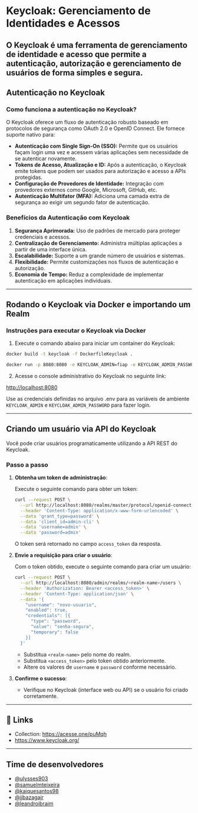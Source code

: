 # Keycloak: Gerenciamento de Identidades e Acessos

O Keycloak é uma ferramenta de gerenciamento de identidade e acesso que permite a autenticação, autorização e gerenciamento de usuários de forma simples e segura.
---

## Autenticação no Keycloak

### Como funciona a autenticação no Keycloak?

O Keycloak oferece um fluxo de autenticação robusto baseado em protocolos de segurança como OAuth 2.0 e OpenID Connect. Ele fornece suporte nativo para:

- **Autenticação com Single Sign-On (SSO):** Permite que os usuários façam login uma vez e acessem várias aplicações sem necessidade de se autenticar novamente.
- **Tokens de Acesso, Atualização e ID:** Após a autenticação, o Keycloak emite tokens que podem ser usados para autorização e acesso a APIs protegidas.
- **Configuração de Provedores de Identidade:** Integração com provedores externos como Google, Microsoft, GitHub, etc.
- **Autenticação Multifator (MFA):** Adiciona uma camada extra de segurança ao exigir um segundo fator de autenticação.

### Benefícios da Autenticação com Keycloak

1. **Segurança Aprimorada:** Uso de padrões de mercado para proteger credenciais e acessos.
2. **Centralização de Gerenciamento:** Administra múltiplas aplicações a partir de uma interface única.
3. **Escalabilidade:** Suporte a um grande número de usuários e sistemas.
4. **Flexibilidade:** Permite customizações nos fluxos de autenticação e autorização.
5. **Economia de Tempo:** Reduz a complexidade de implementar autenticação em aplicações individuais.

---

## Rodando o Keycloak via Docker e importando um Realm

### Instruções para executar o Keycloak via Docker

1. Execute o comando abaixo para iniciar um container do Keycloak:

```bash
docker build -t keycloak -f DockerfileKeycloak .
```

```bash
docker run -p 8080:8080 -e KEYCLOAK_ADMIN=fiap -e KEYCLOAK_ADMIN_PASSWORD=fiap123 keycloak
```

2. Acesse o console administrativo do Keycloak no seguinte link:

[http://localhost:8080](http://localhost:8080)

Use as credenciais definidas no arquivo .env para as variáveis de ambiente `KEYCLOAK_ADMIN` e `KEYCLOAK_ADMIN_PASSWORD` para fazer login.

---

## Criando um usuário via API do Keycloak

Você pode criar usuários programaticamente utilizando a API REST do Keycloak.

### Passo a passo

1. **Obtenha um token de administração**:

   Execute o seguinte comando para obter um token:

   ```bash
   curl --request POST \
     --url http://localhost:8080/realms/master/protocol/openid-connect/token \
     --header 'Content-Type: application/x-www-form-urlencoded' \
     --data 'grant_type=password' \
     --data 'client_id=admin-cli' \
     --data 'username=admin' \
     --data 'password=admin'
   ```

   O token será retornado no campo `access_token` da resposta.

2. **Envie a requisição para criar o usuário**:

   Com o token obtido, execute o seguinte comando para criar um usuário:

   ```bash
   curl --request POST \
     --url http://localhost:8080/admin/realms/<realm-name>/users \
     --header 'Authorization: Bearer <access_token>' \
     --header 'Content-Type: application/json' \
     --data '{
       "username": "novo-usuario",
       "enabled": true,
       "credentials": [{
         "type": "password",
         "value": "senha-segura",
         "temporary": false
       }]
     }'
   ```

   - Substitua `<realm-name>` pelo nome do realm.
   - Substitua `<access_token>` pelo token obtido anteriormente.
   - Altere os valores de `username` e `password` conforme necessário.

3. **Confirme o sucesso**:

   - Verifique no Keycloak (interface web ou API) se o usuário foi criado corretamente.

---

## 🔗 Links

- Collection: https://acesse.one/puMqh
- https://www.keycloak.org/

---

## Time de desenvolvedores

- [@ulysses903](https://github.com/ulysses903)
- [@samuelmteixeira](https://www.github.com/samuelmteixeira)
- [@kaiquesantos98](https://www.github.com/KaiqueSantos98)
- [@jjbazagajr](https://www.github.com/jjbazagajr)
- [@leandroibraim](https://www.github.com/leandroibraim)